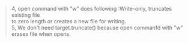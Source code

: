 > 4, open command with "w" does following :Write-only, truncates existing file  
to zero length or creates a new file for writing.  
> 5, We don't need target.truncate() because open commanfd with "w" erases file when opens.  
